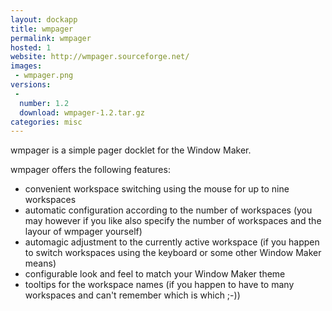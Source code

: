 ```yaml
---
layout: dockapp
title: wmpager
permalink: wmpager
hosted: 1
website: http://wmpager.sourceforge.net/
images:
 - wmpager.png
versions:
 -
  number: 1.2
  download: wmpager-1.2.tar.gz
categories: misc
---
```

wmpager is a simple pager docklet for the Window Maker.

wmpager offers the following features:

* convenient workspace switching using the mouse for up to nine workspaces
* automatic configuration according to the number of workspaces (you may however if you like also specify the number of workspaces and the layour of wmpager yourself)
* automagic adjustment to the currently active workspace (if you happen to switch workspaces using the keyboard or some other Window Maker means)
* configurable look and feel to match your Window Maker theme
* tooltips for the workspace names (if you happen to have to many workspaces and can't remember which is which ;-))
